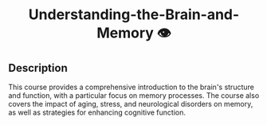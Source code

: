 <h1 align="center">Understanding-the-Brain-and-Memory 👁️</h1>

## Description
This course provides a comprehensive introduction to the brain's structure and function, with a particular focus on memory processes. The course also covers the impact of aging, stress, and neurological disorders on memory, as well as strategies for enhancing cognitive function.

